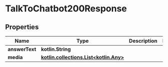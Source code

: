 
# TalkToChatbot200Response

## Properties
Name | Type | Description | Notes
------------ | ------------- | ------------- | -------------
**answerText** | **kotlin.String** |  | 
**media** | [**kotlin.collections.List&lt;kotlin.Any&gt;**](kotlin.Any.md) |  | 



